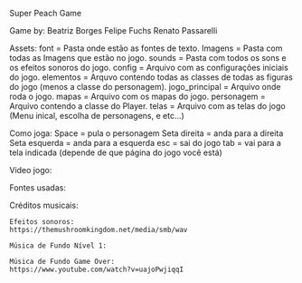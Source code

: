 Super Peach Game

Game by:
    Beatriz Borges
    Felipe Fuchs
    Renato Passarelli

Assets:
    font = Pasta onde estão as fontes de texto.
    Imagens = Pasta com todas as Imagens que estão no jogo.
    sounds = Pasta com todos os sons e os efeitos sonoros do jogo.
    config = Arquivo com as configurações iniciais do jogo.
    elementos = Arquvo contendo todas as classes de todas as figuras do jogo (menos a classe do personagem).
    jogo_principal = Arquivo onde roda o jogo.
    mapas = Arquivo com os mapas do jogo.
    personagem = Arquivo contendo a classe do Player.
    telas = Arquivo com as telas do jogo (Menu inical, escolha de personagens, e etc...)

Como joga:
    Space = pula o personagem 
    Seta direita = anda para a direita
    Seta esquerda = anda para a esquerda
    esc = sai do jogo 
    tab = vai para a tela indicada (depende de que página do jogo você está)

Video jogo:

Fontes usadas:

Créditos musicais: 

    Efeitos sonoros:
    https://themushroomkingdom.net/media/smb/wav 

    Música de Fundo Nível 1:

    Música de Fundo Game Over: 
    https://www.youtube.com/watch?v=uajoPwjiqqI 
